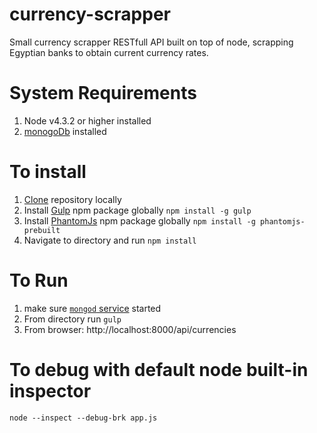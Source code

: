 # currency-scrapper
Small currency scrapper RESTfull API built on top of node, scrapping Egyptian banks to obtain current currency rates.

# System Requirements
1. Node v4.3.2 or higher installed
2. [monogoDb](https://www.mongodb.com/) installed

# To install

1. [Clone](https://github.com/shahboura/currency-scrapper.git) repository locally
2. Install [Gulp](https://www.npmjs.com/package/gulp) npm package globally
    `npm install -g gulp`
3. Install [PhantomJs](https://www.npmjs.com/package/phantomjs-prebuilt) npm package globally
    `npm install -g phantomjs-prebuilt`
4. Navigate to directory and run `npm install`

# To Run
1. make sure [`mongod` service](https://docs.mongodb.com/v3.2/tutorial/manage-mongodb-processes/#start-mongod-processes) started
2. From directory run `gulp`
3. From browser: http://localhost:8000/api/currencies

# To debug with default node built-in inspector
    node --inspect --debug-brk app.js

